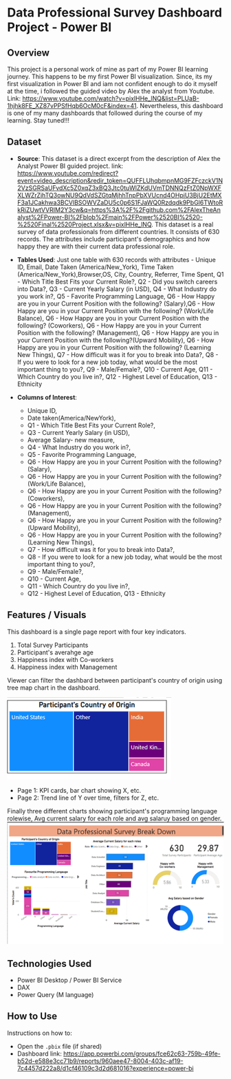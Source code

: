 # Data Professional Survey Dashboard Project - Power BI

## Overview
This project is a personal work of mine as part of my Power BI learning journey. This happens to be my first Power BI visualization. Since, its my first visualization in Power BI and iam not confident enough to do it myself at the time, i followed the guided video by Alex the analyst from Youtube. Link: https://www.youtube.com/watch?v=pixlHHe_lNQ&list=PLUaB-1hjhk8FE_XZ87vPPSfHqb6OcM0cF&index=41. Nevertheless, this dashboard is one of my many dashboards that followed during the course of my learning. Stay tuned!!!

## Dataset
- **Source**: This dataset is a direct excerpt from the description of Alex the Analyst Power BI guided project. 
link: https://www.youtube.com/redirect?event=video_description&redir_token=QUFFLUhqbmpnMG9FZFczckV1N2VzSGRSaUFvdXc5Z0xqZ3xBQ3Jtc0tuWlZKdUVmTDNNQzFtZ0NpWXFXLWZrZjhTQ3owNU9QdVdSZGtqMjhhTnpPbXVUcnd4OHpiU3BjU2EtMXF3a1JCakhwa3BCVlBSOWVZaDU5c0p6S1FJaWQ0Rzdqdk9PbGl6TWtoRkRiZUwtVVRIM2Y3cw&q=https%3A%2F%2Fgithub.com%2FAlexTheAnalyst%2FPower-BI%2Fblob%2Fmain%2FPower%2520BI%2520-%2520Final%2520Project.xlsx&v=pixlHHe_lNQ. This dataset is a real survey of data professionals from different countries. It consists of 630 records. The attributes include participant's demographics and how happy they are with their current data professional role.

- **Tables Used**: Just one table with 630 records with attributes - Unique ID, Email, Date Taken (America/New_York), Time Taken (America/New_York),Browser,OS, City, Country, Referrer, Time Spent, Q1 - Which Title Best Fits your Current Role?, Q2 - Did you switch careers into Data?, Q3 - Current Yearly Salary (in USD), Q4 - What Industry do you work in?, Q5 - Favorite Programming Language,	Q6 - How Happy are you in your Current Position with the following? (Salary),Q6 - How Happy are you in your Current Position with the following? (Work/Life Balance), Q6 - How Happy are you in your Current Position with the following? (Coworkers), Q6 - How Happy are you in your Current Position with the following? (Management), Q6 - How Happy are you in your Current Position with the following?(Upward Mobility), Q6 - How Happy are you in your Current Position with the following? (Learning New Things), Q7 - How difficult was it for you to break into Data?, Q8 - If you were to look for a new job today, what would be the most important thing to you?, Q9 - Male/Female?, Q10 - Current Age, Q11 - Which Country do you live in?, Q12 - Highest Level of Education, Q13 - Ethnicity

- **Columns of Interest**: 
    - Unique ID,
    - Date taken(America/NewYork),
    - Q1 - Which Title Best Fits your Current Role?,
    - Q3 - Current Yearly Salary (in USD),
    - Average Salary- new measure,
    - Q4 - What Industry do you work in?,
    - Q5 - Favorite Programming Language,
    - Q6 - How Happy are you in your Current Position with the following? (Salary),
    - Q6 - How Happy are you in your Current Position with the following? (Work/Life Balance),
    - Q6 - How Happy are you in your Current Position with the following? (Coworkers),
    - Q6 - How Happy are you in your Current Position with the following? (Management),
    - Q6 - How Happy are you in your Current Position with the following?(Upward Mobility),
    - Q6 - How Happy are you in your Current Position with the following? (Learning New Things),
    - Q7 - How difficult was it for you to break into Data?,
    - Q8 - If you were to look for a new job today,
 what would be the most important thing to you?,
    - Q9 - Male/Female?,
    - Q10 - Current Age,
    - Q11 - Which Country do you live in?,
    - Q12 - Highest Level of Education, Q13 - Ethnicity


## Features / Visuals
This dashboard is a single page report with four key indicators.

1) Total Survey Participants
2) Participant's averahge age
3) Happiness index with Co-workers
4) Happiness index with Management

Viewer can filter the dashbard between participant's country of origin using tree map chart in the dashboard.

![alt text](<filter treechart.png>)
- Page 1: KPI cards, bar chart showing X, etc.
- Page 2: Trend line of Y over time, filters for Z, etc.

Finally three different charts showing participant's programming language rolewise, Avg current salary for each role and avg salaruy based on gender.
![alt text](daashboardOverview.png)

## Technologies Used
- Power BI Desktop / Power BI Service
- DAX
- Power Query (M language)

## How to Use
Instructions on how to:
- Open the `.pbix` file (if shared)
- Dashboard link: https://app.powerbi.com/groups/fce62c63-759b-49fe-b52d-e588e3cc71b9/reports/960aee47-8004-403c-af19-7c4457d222a8/d1cf46109c3d2d681016?experience=power-bi

